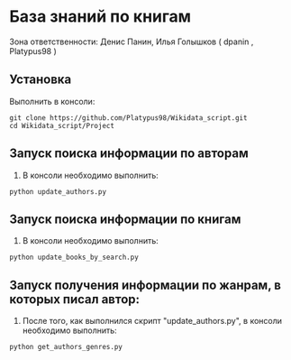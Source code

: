 # База знаний по книгам

Зона ответственности: Денис Панин, Илья Голышков ( dpanin , Platypus98 )

## Установка

Выполнить в консоли:

```
git clone https://github.com/Platypus98/Wikidata_script.git
cd Wikidata_script/Project
```

## Запуск поиска информации по авторам

1. В консоли необходимо выполнить:

`python update_authors.py`


## Запуск поиска информации по книгам

1. В консоли необходимо выполнить:

`python update_books_by_search.py`

## Запуск получения информации по жанрам, в которых писал автор:

1. После того, как выполнился скрипт "update_authors.py", в консоли необходимо выполнить:

`python get_authors_genres.py`
